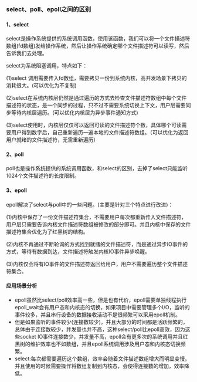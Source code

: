 ### select、poll、epoll之间的区别

#### 1、select

select是操作系统提供的系统调用函数，使用该函数，我们可以将一个文件描述符数组(fd数组)发给操作系统，然后让操作系统确定哪个文件描述符可以读写，然后告诉我们去处理。

select为系统阻塞调用，特点如下：

(1)select 调用需要传入fd数组，需要拷贝一份到系统内核，高并发场景下拷贝的消耗很大。(可以优化为不复制)

(2)select在系统内核层仍然是通过遍历的方式去检查文件描述符数组中每个文件描述符的状态，是一个同步的过程，只不过不需要系统切换上下文，用户层需要同步等待内核层遍历。(可以优化内核层为异步事件通知方式)

(3)select使用时，内核层仅仅可以返回可读的文件描述符个数，具体哪个可读需要用户得到数字后，自己重新遍历一遍本地的文件描述符数组。（可以优化为返回用户就绪的文件描述符，无需重新遍历）

#### 2、poll

poll也是操作系统提供的系统调用函数，和select的区别，去掉了select只能监听1024个文件描述符的长度限制。

#### 3、epoll

epoll解决了select与poll中的一些问题。(主要是针对三个特点进行改进)：

(1)内核中保存了一份文件描述符集合，不需要用户每次都重新传入文件描述符，用户层只需要告诉内核文件描述符数组被修改的部分即可。并且内核中保存的文件描述符集合优化为了红黑树的结构。

(2)内核不再通过不断轮询的方式找到就绪的文件描述符，而是通过异步IO事件的方式，等待有数据到达，文件描述符触发内核IO事件异步唤醒。

(3)内核仅会将有IO事件的文件描述符返回给用户，用户不需要遍历整个文件描述符集合。

#### 应用场景分析

- epoll虽然比select/poll效率高一些，但是也有代价，epoll需要单独线程执行epoll_wait会有用户态和内核态的切换，如果项目中需要管理多个I/O，监听的事件较多，并且串行设备的数据接收活动不是很频繁可以采用epoll机制。
- 但是如果监听的事件较少(连接数较少)，并且大部分的时间都是活跃频繁的，总体由于连接数较少，并发量也并不高，这种select/poll比epoll高效，因为这些socket IO事件连接数少，并发量不高，epoll会有更多次的系统调用并且红黑树的维护效率也不如数组，并且epoll系统调用涉及用户态和内核态切换频繁。
- select:每次都需要遍历这个数组，效率会随着文件描述数组增大而明显变慢。并且使用的时候需要操作将数组复制到内核态，会使得连接数的增加，效率降低。

